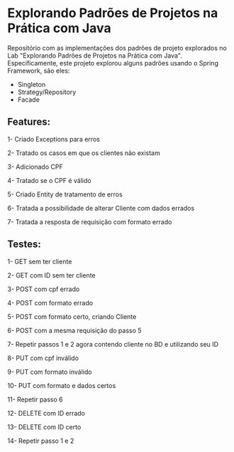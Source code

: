# Explorando Padrões de Projetos na Prática com Java

Repositório com as implementações dos padrões de projeto explorados no Lab "Explorando Padrões de Projetos na Prática com Java". Especificamente, este projeto explorou alguns padrões usando o Spring Framework, são eles:
- Singleton
- Strategy/Repository
- Facade

## Features:
1- Criado Exceptions para erros

2- Tratado os casos em que os clientes não existam

3- Adicionado CPF

4- Tratado se o CPF é válido

5- Criado Entity de tratamento de erros

6- Tratada a possibilidade de alterar Cliente com dados errados

7- Tratada a resposta de requisição com formato errado

## Testes:
1- GET sem ter cliente

2- GET com ID sem ter cliente

3- POST com cpf errado

4- POST com formato errado

5- POST com formato certo, criando Cliente

6- POST com a mesma requisição do passo 5

7- Repetir passos 1 e 2 agora contendo cliente no BD e utilizando seu ID

8- PUT com cpf inválido

9- PUT com formato inválido

10- PUT com formato e dados certos

11- Repetir passo 6

12- DELETE com ID errado

13- DELETE com ID certo

14- Repetir passo 1 e 2
